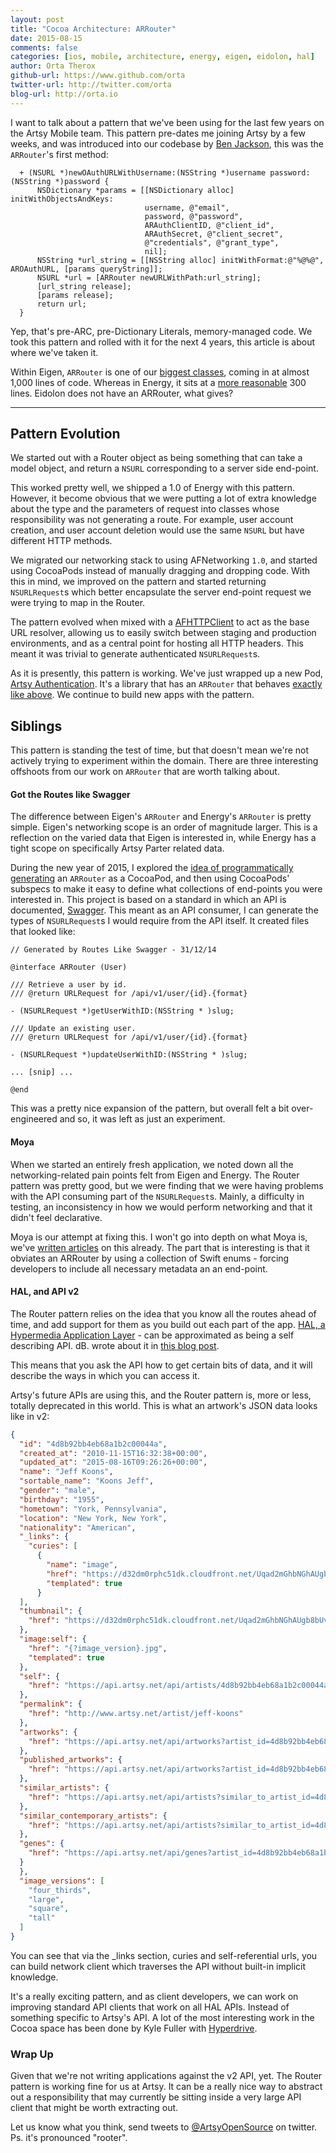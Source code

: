 ```yaml
---
layout: post
title: "Cocoa Architecture: ARRouter"
date: 2015-08-15
comments: false
categories: [ios, mobile, architecture, energy, eigen, eidolon, hal]
author: Orta Therox
github-url: https://www.github.com/orta
twitter-url: http://twitter.com/orta
blog-url: http://orta.io
---
```


I want to talk about a pattern that we've been using for the last few years on the Artsy Mobile team. This pattern pre-dates me joining Artsy by a few weeks, and was introduced into our codebase by [Ben Jackson](http://90wpm.com), this was the `ARRouter`'s first method:

```objc
  + (NSURL *)newOAuthURLWithUsername:(NSString *)username password:(NSString *)password {
      NSDictionary *params = [[NSDictionary alloc] initWithObjectsAndKeys:
                              username, @"email",
                              password, @"password",
                              ARAuthClientID, @"client_id",
                              ARAuthSecret, @"client_secret",
                              @"credentials", @"grant_type",
                              nil];
      NSString *url_string = [[NSString alloc] initWithFormat:@"%@%@", AROAuthURL, [params queryString]];
      NSURL *url = [ARRouter newURLWithPath:url_string];
      [url_string release];
      [params release];
      return url;
  }
```

Yep, that's pre-ARC, pre-Dictionary Literals, memory-managed code. We took this pattern and rolled with it for the next 4 years, this article is about where we've taken it.

Within Eigen, `ARRouter` is one of our [biggest classes](https://github.com/artsy/eigen/blob/904e8abfc11ce6ea4b6e81f0e02684b755a280c3/Artsy/Networking/ARRouter.m), coming in at almost 1,000 lines of code. Whereas in Energy, it sits at a [more reasonable](https://github.com/artsy/energy/blob/e51529250ede359c781042f222d5836eb9e8a979/Classes/Util/App/ARRouter.m) 300 lines. Eidolon does not have an ARRouter, what gives?

<!-- more -->

----------------

## Pattern Evolution

We started out with a Router object as being something that can take a model object, and return a `NSURL` corresponding to a server side end-point.

This worked pretty well, we shipped a 1.0 of Energy with this pattern. However, it become obvious that we were putting a lot of extra knowledge about the type and the parameters of request into classes whose responsibility was not generating a route. For example, user account creation, and user account deletion would use the same `NSURL` but have different HTTP methods.

We migrated our networking stack to using AFNetworking `1.0`, and started using CocoaPods instead of manually dragging and dropping code. With this in mind, we improved on the pattern and started returning `NSURLRequest`s which better encapsulate the server end-point request we were trying to map in the Router.

The pattern evolved when mixed with a [AFHTTPClient](http://cocoadocs.org/docsets/AFNetworking/1.3.4/Classes/AFHTTPClient.html) to act as the base URL resolver, allowing us to easily switch between staging and production environments, and as a central point for hosting all HTTP headers. This meant it was trivial to generate authenticated `NSURLRequest`s.

As it is presently, this pattern is working. We've just wrapped up a new Pod, [Artsy Authentication](https://github.com/artsy/Artsy_Authentication). It's a library that has an `ARRouter` that behaves [exactly like above](https://github.com/artsy/Artsy_Authentication/blob/master/Pod/Classes/ArtsyAuthenticationRouter.h). We continue to build new apps with the pattern.

## Siblings

This pattern is standing the test of time, but that doesn't mean we're not actively trying to experiment within the domain. There are three interesting offshoots from our work on `ARRouter` that are worth talking about.

#### Got the Routes like Swagger

The difference between Eigen's `ARRouter` and Energy's `ARRouter` is pretty simple. Eigen's networking scope is an order of magnitude larger. This is a reflection on the varied data that Eigen is interested in, while Energy has a tight scope on specifically Artsy Parter related data.

During the new year of 2015, I explored the [idea of programmatically generating](https://github.com/orta/GotTheRoutesLikeSwagger) an `ARRouter` as a CocoaPod, and then using CocoaPods' subspecs to make it easy to define what collections of end-points you were interested in. This project is based on a standard in which an API is documented, [Swagger](http://swagger.io). This meant as an API consumer, I can generate the types of `NSURLRequest`s I would require from the API itself. It created files that looked like:

```objc
// Generated by Routes Like Swagger - 31/12/14

@interface ARRouter (User)

/// Retrieve a user by id.
/// @return URLRequest for /api/v1/user/{id}.{format}

- (NSURLRequest *)getUserWithID:(NSString * )slug;

/// Update an existing user.
/// @return URLRequest for /api/v1/user/{id}.{format}

- (NSURLRequest *)updateUserWithID:(NSString * )slug;

... [snip] ...

@end
```

This was a pretty nice expansion of the pattern, but overall felt a bit over-engineered and so, it was left as just an experiment.

#### Moya

When we started an entirely fresh application, we noted down all the networking-related pain points felt from Eigen and Energy. The Router pattern was pretty good, but we were finding that we were having problems with the API consuming part of the `NSURLRequest`s. Mainly, a difficulty in testing, an inconsistency in how we would perform networking and that it didn't feel declarative.

Moya is our attempt at fixing this. I won't go into depth on what Moya is, we've [written articles](/blog/2014/09/22/transparent-prerequisite-network-requests/) on this already. The part that is interesting is that it obviates an ARRouter by using a collection of Swift enums - forcing developers to include all necessary metadata an an end-point.

#### HAL, and API v2

The Router pattern relies on the idea that you know all the routes ahead of time, and add support for them as you build out each part of the app. [HAL, a Hypermedia Application Layer](http://stateless.co/hal_specification.html) - can be approximated as being a self describing API. dB. wrote about it in [this blog post](/blog/2014/09/12/designing-the-public-artsy-api/).

This means that you ask the API how to get certain bits of data, and it will describe the ways in which you can access it.

Artsy's future APIs are using this, and the Router pattern is, more or less, totally deprecated in this world. This is what an artwork's JSON data looks like in v2:

``` json
{
  "id": "4d8b92bb4eb68a1b2c00044a",
  "created_at": "2010-11-15T16:32:38+00:00",
  "updated_at": "2015-08-16T09:26:26+00:00",
  "name": "Jeff Koons",
  "sortable_name": "Koons Jeff",
  "gender": "male",
  "birthday": "1955",
  "hometown": "York, Pennsylvania",
  "location": "New York, New York",
  "nationality": "American",
  "_links": {
    "curies": [
      {
        "name": "image",
        "href": "https://d32dm0rphc51dk.cloudfront.net/Uqad2mGhbNGhAUgb8bUvIA/{rel}",
        "templated": true
      }
  ],
  "thumbnail": {
    "href": "https://d32dm0rphc51dk.cloudfront.net/Uqad2mGhbNGhAUgb8bUvIA/four_thirds.jpg"
  },
  "image:self": {
    "href": "{?image_version}.jpg",
    "templated": true
  },
  "self": {
    "href": "https://api.artsy.net/api/artists/4d8b92bb4eb68a1b2c00044a"
  },
  "permalink": {
    "href": "http://www.artsy.net/artist/jeff-koons"
  },
  "artworks": {
    "href": "https://api.artsy.net/api/artworks?artist_id=4d8b92bb4eb68a1b2c00044a"
  },
  "published_artworks": {
    "href": "https://api.artsy.net/api/artworks?artist_id=4d8b92bb4eb68a1b2c00044a&published=true"
  },
  "similar_artists": {
    "href": "https://api.artsy.net/api/artists?similar_to_artist_id=4d8b92bb4eb68a1b2c00044a"
  },
  "similar_contemporary_artists": {
    "href": "https://api.artsy.net/api/artists?similar_to_artist_id=4d8b92bb4eb68a1b2c00044a&similarity_type=contemporary"
  },
  "genes": {
    "href": "https://api.artsy.net/api/genes?artist_id=4d8b92bb4eb68a1b2c00044a"
  }
  },
  "image_versions": [
    "four_thirds",
    "large",
    "square",
    "tall"
  ]
}
```

You can see that via the _links section, curies and self-referential urls, you can build network client which traverses the API without built-in implicit knowledge.

It's a really exciting pattern, and as client developers, we can work on improving standard API clients that work on all HAL APIs. Instead of something specific to Artsy's API. A lot of the most interesting work in the Cocoa space has been done by Kyle Fuller with [Hyperdrive](https://cocoapods.org/pods/Hyperdrive).

### Wrap Up

Given that we're not writing applications against the v2 API, yet. The Router pattern is working fine for us at Artsy. It can be a really nice way to abstract out a responsibility that may currently be sitting inside a very large API client that might be worth extracting out.

Let us know what you think, send tweets to [@ArtsyOpenSource](https://twitter.com/ArtsyOpenSource) on twitter. Ps. it's pronounced "rooter".
